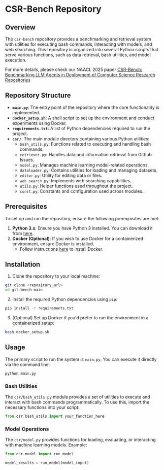 # CSR-Bench Repository

## Overview

The `csr-bench` repository provides a benchmarking and retrieval system with utilities for executing bash commands, interacting with models, and web searching. This repository is organized into several Python scripts that serve various functions, such as data retrieval, bash utilities, and model execution. 

For more details, please check our NAACL 2025 paper [CSR-Bench: Benchmarking LLM Agents in Deployment of
Computer Science Research Repositories](https://aclanthology.org/2025.naacl-long.633.pdf)

## Repository Structure

- **`main.py`**: The entry point of the repository where the core functionality is implemented.
- **`docker_setup.sh`**: A shell script to set up the environment and conduct experiments using Docker.
- **`requirements.txt`**: A list of Python dependencies required to run the project.
- **`csr/`**: The main module directory containing various Python utilities:
    - `bash_utils.py`: Functions related to executing and handling bash commands.
    - `retriever.py`: Handles data and information retrieval from Github Issues.
    - `model.py`: Manages machine learning model-related operations.
    - `dataloader.py`: Contains utilities for loading and managing datasets.
    - `editor.py`: Utility for editing data or files.
    - `web_search.py`: Implements web searching capabilities.
    - `utils.py`: Helper functions used throughout the project.
    - `const.py`: Constants and configuration used across modules.

## Prerequisites

To set up and run the repository, ensure the following prerequisites are met:

1. **Python 3.x**: Ensure you have Python 3 installed. You can download it from [here](https://www.python.org/downloads/).
2. **Docker (Optional)**: If you wish to use Docker for a containerized environment, ensure Docker is installed.
   - Follow instructions [here](https://docs.docker.com/get-docker/) to install Docker.

## Installation

1. Clone the repository to your local machine:

```bash
git clone <repository_url>
cd git-bench-main
```

2. Install the required Python dependencies using `pip`:

```bash
pip install -r requirements.txt
```

3. (Optional) Set up Docker if you'd prefer to run the environment in a containerized setup:

```bash
bash docker_setup.sh
```

## Usage

The primary script to run the system is `main.py`. You can execute it directly via the command line:

```bash
python main.py
```

### Bash Utilities

The `csr/bash_utils.py` module provides a set of utilities to execute and interact with bash commands programmatically. To use this, import the necessary functions into your script:

```python
from csr.bash_utils import your_function_here
```


### Model Operations

The `csr/model.py` provides functions for loading, evaluating, or interacting with machine learning models. Example:

```python
from csr.model import run_model

model_results = run_model(model_input)
```

